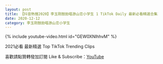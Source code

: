 ```yaml
---
layout: post
title: 【抖音熱搜2020】李玉刚鼓励唱游山恋小学生 1 TikTok Daily 最新必看精選合集2020 12 12
date: 2020-12-12
category: 李玉刚鼓励唱游山恋小学生
---
```


{% include youtube-video.html id="GEW0XNlhhvM" %}

2021必看 最新精選 Top TikTok Trending Clips

喜歡請點贊轉發加訂閱 Like & Subscribe：[YouTube](https://www.youtube.com/channel/UCAoR7VcanIPd04uEq_GIylA/videos)

